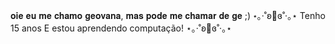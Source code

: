 𝐨𝐢𝐞 𝐞𝐮 𝐦𝐞 𝐜𝐡𝐚𝐦𝐨 𝐠𝐞𝐨𝐯𝐚𝐧𝐚, 𝐦𝐚𝐬 𝐩𝐨𝐝𝐞 𝐦𝐞 𝐜𝐡𝐚𝐦𝐚𝐫 𝐝𝐞 𝐠𝐞 ;)
⋆｡‧˚ʚ🍒ɞ˚‧｡⋆
Tenho 15 anos
E estou aprendendo computação!
⋆｡‧˚ʚ🍓ɞ˚‧｡⋆
